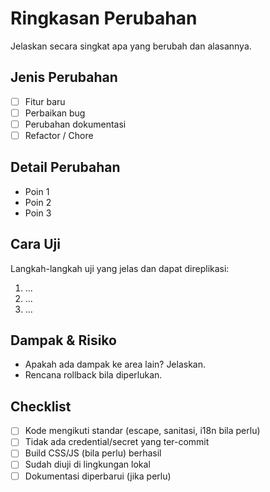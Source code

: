 # Ringkasan Perubahan

Jelaskan secara singkat apa yang berubah dan alasannya.

## Jenis Perubahan

- [ ] Fitur baru
- [ ] Perbaikan bug
- [ ] Perubahan dokumentasi
- [ ] Refactor / Chore

## Detail Perubahan

- Poin 1
- Poin 2
- Poin 3

## Cara Uji

Langkah-langkah uji yang jelas dan dapat direplikasi:
1. ...
2. ...
3. ...

## Dampak & Risiko

- Apakah ada dampak ke area lain? Jelaskan.
- Rencana rollback bila diperlukan.

## Checklist

- [ ] Kode mengikuti standar (escape, sanitasi, i18n bila perlu)
- [ ] Tidak ada credential/secret yang ter-commit
- [ ] Build CSS/JS (bila perlu) berhasil
- [ ] Sudah diuji di lingkungan lokal
- [ ] Dokumentasi diperbarui (jika perlu)

